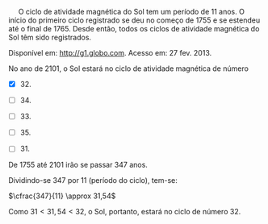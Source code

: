 

     O ciclo de atividade magnética do Sol tem um período de 11 anos. O início do primeiro ciclo registrado se deu no começo de 1755 e se estendeu até o final de 1765. Desde então, todos os ciclos de atividade magnética do Sol têm sido registrados.

Disponível em: http://g1.globo.com. Acesso em: 27 fev. 2013.

No ano de 2101, o Sol estará no ciclo de atividade magnética de número



- [x] 32\.
- [ ] 34\.
- [ ] 33\.
- [ ] 35\.
- [ ] 31\.


De 1755 até 2101 irão se passar 347 anos.

Dividindo-se 347 por 11 (período do ciclo), tem-se:

$\cfrac{347}{11} \approx 31,54$

Como $31 < 31,54 < 32$, o Sol, portanto, estará no ciclo de número 32.
